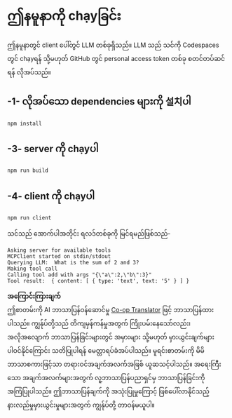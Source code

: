 <!--
CO_OP_TRANSLATOR_METADATA:
{
  "original_hash": "6d6315e03f591fb5a39be91da88585dc",
  "translation_date": "2025-07-13T19:21:31+00:00",
  "source_file": "03-GettingStarted/03-llm-client/solution/typescript/README.md",
  "language_code": "my"
}
-->
# ဤနမူနာကို chạyခြင်း

ဤနမူနာတွင် client ပေါ်တွင် LLM တစ်ခုရှိသည်။ LLM သည် သင်ကို Codespaces တွင် chạyရန် သို့မဟုတ် GitHub တွင် personal access token တစ်ခု စတင်တပ်ဆင်ရန် လိုအပ်သည်။

## -1- လိုအပ်သော dependencies များကို 설치ပါ

```bash
npm install
```

## -3- server ကို chạyပါ

```bash
npm run build
```

## -4- client ကို chạyပါ

```sh
npm run client
```

သင်သည် အောက်ပါအတိုင်း ရလဒ်တစ်ခုကို မြင်ရမည်ဖြစ်သည်-

```text
Asking server for available tools
MCPClient started on stdin/stdout
Querying LLM:  What is the sum of 2 and 3?
Making tool call
Calling tool add with args "{\"a\":2,\"b\":3}"
Tool result:  { content: [ { type: 'text', text: '5' } ] }
```

**အကြောင်းကြားချက်**  
ဤစာတမ်းကို AI ဘာသာပြန်ဝန်ဆောင်မှု [Co-op Translator](https://github.com/Azure/co-op-translator) ဖြင့် ဘာသာပြန်ထားပါသည်။ ကျွန်ုပ်တို့သည် တိကျမှန်ကန်မှုအတွက် ကြိုးပမ်းနေသော်လည်း၊ အလိုအလျောက် ဘာသာပြန်ခြင်းများတွင် အမှားများ သို့မဟုတ် မှားယွင်းချက်များ ပါဝင်နိုင်ကြောင်း သတိပြုပါရန် မေတ္တာရပ်ခံအပ်ပါသည်။ မူရင်းစာတမ်းကို မိမိဘာသာစကားဖြင့်သာ တရားဝင်အချက်အလက်အဖြစ် ယူဆသင့်ပါသည်။ အရေးကြီးသော အချက်အလက်များအတွက် လူ့ဘာသာပြန်ပညာရှင်မှ ဘာသာပြန်ခြင်းကို အကြံပြုပါသည်။ ဤဘာသာပြန်ချက်ကို အသုံးပြုမှုကြောင့် ဖြစ်ပေါ်လာနိုင်သည့် နားလည်မှုမှားယွင်းမှုများအတွက် ကျွန်ုပ်တို့ တာဝန်မယူပါ။